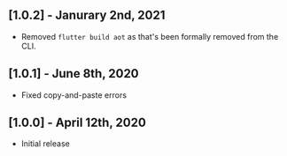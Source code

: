 ## [1.0.2] - Janurary 2nd, 2021

* Removed `flutter build aot` as that's been formally removed from the CLI.


## [1.0.1] - June 8th, 2020

* Fixed copy-and-paste errors


## [1.0.0] - April 12th, 2020

* Initial release
